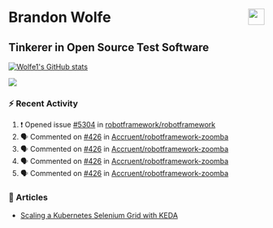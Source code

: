 Brandon Wolfe <a href="https://www.linkedin.com/in/brandon-wolfe1" target="_blank" rel="noreferrer"><img src="https://raw.githubusercontent.com/danielcranney/readme-generator/main/public/icons/socials/linkedin.svg" width="32" height="32" align="right"/></a>
==============================
Tinkerer in Open Source Test Software
-----------------------------

<p align="left"><a href="http://www.github.com/Wolfe1"><img src="https://github-readme-stats.vercel.app/api?username=Wolfe1&show_icons=true&hide=&count_private=true&title_color=0891b2&text_color=ffffff&icon_color=0891b2&bg_color=1c1917&hide_border=true&show_icons=true" alt="Wolfe1's GitHub stats" /></a></p>
<p align="left"><a href="http://www.github.com/Wolfe1"><img src="https://github-readme-streak-stats.herokuapp.com/?user=Wolfe1&stroke=ffffff&background=1c1917&ring=0891b2&fire=0891b2&currStreakNum=ffffff&currStreakLabel=0891b2&sideNums=ffffff&sideLabels=ffffff&dates=ffffff&hide_border=true" /></a></p>

### :zap: Recent Activity
<!--START_SECTION:activity-->
1. ❗ Opened issue [#5304](https://github.com/robotframework/robotframework/issues/5304) in [robotframework/robotframework](https://github.com/robotframework/robotframework)
2. 🗣 Commented on [#426](https://github.com/Accruent/robotframework-zoomba/pull/426#issuecomment-2545669622) in [Accruent/robotframework-zoomba](https://github.com/Accruent/robotframework-zoomba)
3. 🗣 Commented on [#426](https://github.com/Accruent/robotframework-zoomba/pull/426#issuecomment-2533008279) in [Accruent/robotframework-zoomba](https://github.com/Accruent/robotframework-zoomba)
4. 🗣 Commented on [#426](https://github.com/Accruent/robotframework-zoomba/pull/426#issuecomment-2501445189) in [Accruent/robotframework-zoomba](https://github.com/Accruent/robotframework-zoomba)
5. 🗣 Commented on [#426](https://github.com/Accruent/robotframework-zoomba/pull/426#issuecomment-2501323020) in [Accruent/robotframework-zoomba](https://github.com/Accruent/robotframework-zoomba)
<!--END_SECTION:activity-->

### :newspaper: Articles
- [Scaling a Kubernetes Selenium Grid with KEDA](https://www.linkedin.com/pulse/scaling-kubernetes-selenium-grid-keda-brandon-wolfe)
